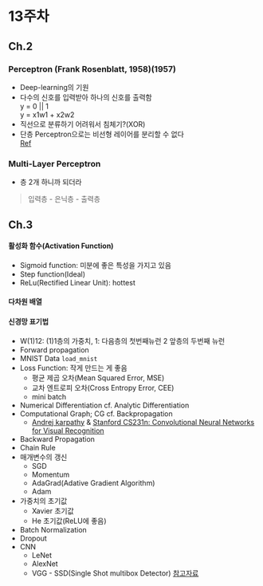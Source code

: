 # 13주차
## Ch.2
### Perceptron (Frank Rosenblatt, 1958)(1957)
* Deep-learning의 기원
* 다수의 신호를 입력받아 하나의 신호를 출력함
<br> y = 0 || 1
<br> y = x1w1 + x2w2
* 직선으로 분류하기 어려워서 침체기?(XOR)
* 단층 Perceptron으로는 비선형 레이어를 분리할 수 없다
<br> [Ref](https://sacko.tistory.com/10)

### Multi-Layer Perceptron
* 층 2개 하니까 되더라
> 입력층 - 은닉층 - 출력층
## Ch.3
#### 활성화 함수(Activation Function)
* Sigmoid function: 미분에 좋은 특성을 가지고 있음
* Step function(Ideal)
* ReLu(Rectified Linear Unit): hottest

#### 다차원 배열
#### 신경망 표기법
* W(1)12: (1)1층의 가중치, 1: 다음층의 첫번째뉴런 2 앞층의 두번째 뉴런
* Forward propagation
* MNIST Data ```load_mnist```
* Loss Function: 작게 만드는 게 좋음
  * 평균 제곱 오차(Mean Squared Error, MSE)
  * 교차 엔트로피 오차(Cross Entropy Error, CEE)
  * mini batch
* Numerical Differentiation cf. Analytic Differentiation
* Computational Graph; CG cf. Backpropagation
  * [Andrej karpathy](http://karpathy.github.io/) & [Stanford CS231n: Convolutional Neural Networks for Visual Recognition](http://cs231n.stanford.edu/)
* Backward Propagation
* Chain Rule
* 매개변수의 갱신
  * SGD
  * Momentum
  * AdaGrad(Adative Gradient Algorithm)
  * Adam
* 가중치의 초기값
  * Xavier 초기값
  * He 초기값(ReLU에 좋음)
* Batch Normalization
* Dropout
* CNN
  * LeNet
  * AlexNet
  * VGG - SSD(Single Shot multibox Detector)
[참고자료](https://wikidocs.net/61375)
